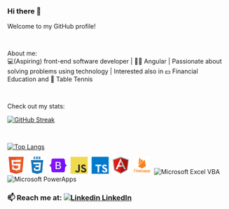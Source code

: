 ### Hi there 👋

Welcome to my GitHub profile!

<br>

About me: <br>
💻(Aspiring) front-end software developer | 👨‍💻 Angular | Passionate about solving problems using technology | Interested also in 💵 Financial Education and 🏓 Table Tennis

<br>

Check out my stats:

[![GitHub Streak](http://github-readme-streak-stats.herokuapp.com?user=banea-radu&theme=dark&background=000000)](https://git.io/streak-stats)&nbsp;

<br>

[![Top Langs](https://github-readme-stats.vercel.app/api/top-langs/?username=banea-radu&layout=compact&theme=vision-friendly-dark)](https://github.com/anuraghazra/github-readme-stats)

<div>
  <img src="https://github.com/devicons/devicon/blob/master/icons/html5/html5-original.svg" title="HTML5" alt="HTML" width="40" height="40"/>&nbsp;
  <img src="https://github.com/devicons/devicon/blob/master/icons/css3/css3-plain-wordmark.svg"  title="CSS3" alt="CSS" width="40" height="40"/>&nbsp;
  <img src="https://github.com/devicons/devicon/blob/master/icons/bootstrap/bootstrap-original.svg "  title="Bootstrap" alt="Bootstrap" width="40" height="40"/>&nbsp;
  <img src="https://github.com/devicons/devicon/blob/master/icons/javascript/javascript-original.svg" title="JavaScript" alt="JavaScript" width="40" height="40"/>&nbsp;
  <img src="https://github.com/devicons/devicon/blob/master/icons/typescript/typescript-original.svg" title="TypeScript" alt="TypeScript" width="40" height="40"/>&nbsp;
  <img src="https://github.com/devicons/devicon/blob/master/icons/angularjs/angularjs-original.svg" title="Angular" alt="Angular" width="40" height="40"/>&nbsp;
  <img src="https://github.com/devicons/devicon/blob/master/icons/firebase/firebase-plain-wordmark.svg" title="Firebase" alt="Firebase" width="40" height="40"/>&nbsp;
  <img src="https://promto.com/wp-content/uploads/2019/08/icon-Excel-1.png" title="Microsoft Excel VBA" alt="Microsoft Excel VBA" width="40" height="40"/>&nbsp;
  <img src="http://store-images.s-microsoft.com/image/apps.24553.13795821674373682.42a749e2-3ed9-43c6-88ec-0045278b4e49.6e5c0231-3bed-4cdc-b204-43b2d69ec502" title="Microsoft PowerApps" alt="Microsoft PowerApps" width="40" height="40"/>&nbsp;
</div>

### 📫 Reach me at: [![Linkedin](https://i.stack.imgur.com/gVE0j.png) LinkedIn](https://www.linkedin.com/in/radu-banea)
<!--
**banea-radu/banea-radu** is a ✨ _special_ ✨ repository because its `README.md` (this file) appears on your GitHub profile.

Here are some ideas to get you started:

- 🔭 I’m currently working on ...
- 🌱 I’m currently learning ...
- 👯 I’m looking to collaborate on ...
- 🤔 I’m looking for help with ...
- 💬 Ask me about ...
- 📫 How to reach me: ...
- 😄 Pronouns: ...
- ⚡ Fun fact: ...
-->
